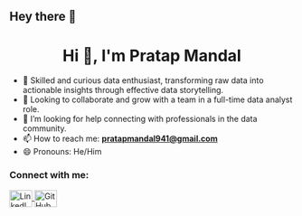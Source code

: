 ## Hey there 👋

<h1 align="center">Hi 👋, I'm Pratap Mandal</h1>

- 🔭 Skilled and curious data enthusiast, transforming raw data into actionable insights through effective data storytelling.  
- 👯 Looking to collaborate and grow with a team in a full-time data analyst role.  
- 🤔 I’m looking for help connecting with professionals in the data community.  
- 📫 How to reach me: **pratapmandal941@gmail.com**  
- 😄 Pronouns: He/Him  

<h3 align="left">Connect with me:</h3>
<p align="left">
  <a href="https://www.linkedin.com/in/pratap-mandal51/" target="_blank">
    <img align="center" src="https://raw.githubusercontent.com/rahuldkjain/github-profile-readme-generator/master/src/images/icons/Social/linked-in-alt.svg" alt="LinkedIn - Pratap Mandal" height="30" width="40" />
  </a>
  <a href="https://github.com/Pratap151" target="_blank">
    <img align="center" src="https://cdn.jsdelivr.net/gh/devicons/devicon/icons/github/github-original.svg" alt="GitHub - Pratap151" height="30" width="40" />
  </a>
</p>


